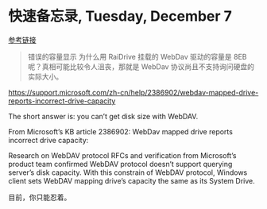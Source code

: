 # 快速备忘录, Tuesday, December 7

[参考链接](https://anywugn.com/?p=2001)

> 错误的容量显示
> 为什么用 RaiDrive 挂载的 WebDav 驱动的容量是 8EB 呢？真相可能比较令人沮丧，那就是 WebDav 协议尚且不支持询问硬盘的实际大小。

https://support.microsoft.com/zh-cn/help/2386902/webdav-mapped-drive-reports-incorrect-drive-capacity

The short answer is: you can’t get disk size with WebDAV.

From Microsoft’s KB article 2386902: WebDav mapped drive reports incorrect drive capacity:

Research on WebDAV protocol RFCs and verification from Microsoft’s product team confirmed WebDAV protocol doesn’t support querying server’s disk capacity. With this constrain of WebDAV protocol, Windows client sets WebDAV mapping drive’s capacity the same as its System Drive.

目前，你只能忍着。
